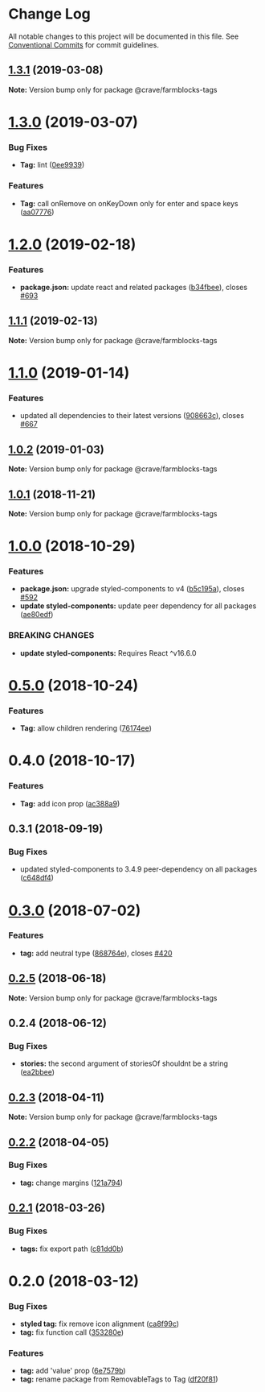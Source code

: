 # Change Log

All notable changes to this project will be documented in this file.
See [Conventional Commits](https://conventionalcommits.org) for commit guidelines.

## [1.3.1](https://github.com/CraveFood/farmblocks/compare/@crave/farmblocks-tags@1.3.0...@crave/farmblocks-tags@1.3.1) (2019-03-08)

**Note:** Version bump only for package @crave/farmblocks-tags





# [1.3.0](https://github.com/CraveFood/farmblocks/compare/@crave/farmblocks-tags@1.2.0...@crave/farmblocks-tags@1.3.0) (2019-03-07)


### Bug Fixes

* **Tag:** lint ([0ee9939](https://github.com/CraveFood/farmblocks/commit/0ee9939))


### Features

* **Tag:** call onRemove on onKeyDown only for enter and space keys ([aa07776](https://github.com/CraveFood/farmblocks/commit/aa07776))





# [1.2.0](https://github.com/CraveFood/farmblocks/compare/@crave/farmblocks-tags@1.1.1...@crave/farmblocks-tags@1.2.0) (2019-02-18)


### Features

* **package.json:** update react and related packages ([b34fbee](https://github.com/CraveFood/farmblocks/commit/b34fbee)), closes [#693](https://github.com/CraveFood/farmblocks/issues/693)





## [1.1.1](https://github.com/CraveFood/farmblocks/compare/@crave/farmblocks-tags@1.1.0...@crave/farmblocks-tags@1.1.1) (2019-02-13)

**Note:** Version bump only for package @crave/farmblocks-tags





# [1.1.0](https://github.com/CraveFood/farmblocks/compare/@crave/farmblocks-tags@1.0.2...@crave/farmblocks-tags@1.1.0) (2019-01-14)


### Features

* updated all dependencies to their latest versions ([908663c](https://github.com/CraveFood/farmblocks/commit/908663c)), closes [#667](https://github.com/CraveFood/farmblocks/issues/667)





<a name="1.0.2"></a>
## [1.0.2](https://github.com/CraveFood/farmblocks/compare/@crave/farmblocks-tags@1.0.1...@crave/farmblocks-tags@1.0.2) (2019-01-03)




**Note:** Version bump only for package @crave/farmblocks-tags

<a name="1.0.1"></a>
## [1.0.1](https://github.com/CraveFood/farmblocks/compare/@crave/farmblocks-tags@1.0.0...@crave/farmblocks-tags@1.0.1) (2018-11-21)




**Note:** Version bump only for package @crave/farmblocks-tags

<a name="1.0.0"></a>
# [1.0.0](https://github.com/CraveFood/farmblocks/compare/@crave/farmblocks-tags@0.5.0...@crave/farmblocks-tags@1.0.0) (2018-10-29)


### Features

* **package.json:** upgrade styled-components to v4 ([b5c195a](https://github.com/CraveFood/farmblocks/commit/b5c195a)), closes [#592](https://github.com/CraveFood/farmblocks/issues/592)
* **update styled-components:** update peer dependency for all packages ([ae80edf](https://github.com/CraveFood/farmblocks/commit/ae80edf))


### BREAKING CHANGES

* **update styled-components:** Requires React ^v16.6.0




<a name="0.5.0"></a>
# [0.5.0](https://github.com/CraveFood/farmblocks/compare/@crave/farmblocks-tags@0.4.0...@crave/farmblocks-tags@0.5.0) (2018-10-24)


### Features

* **Tag:** allow children rendering ([76174ee](https://github.com/CraveFood/farmblocks/commit/76174ee))




<a name="0.4.0"></a>
# 0.4.0 (2018-10-17)


### Features

* **Tag:** add icon prop ([ac388a9](https://github.com/CraveFood/farmblocks/commit/ac388a9))




<a name="0.3.1"></a>
## 0.3.1 (2018-09-19)


### Bug Fixes

* updated styled-components to 3.4.9 peer-dependency on all packages ([c648df4](https://github.com/CraveFood/farmblocks/commit/c648df4))




<a name="0.3.0"></a>
# [0.3.0](https://github.com/CraveFood/farmblocks/compare/@crave/farmblocks-tags@0.2.5...@crave/farmblocks-tags@0.3.0) (2018-07-02)


### Features

* **tag:** add neutral type ([868764e](https://github.com/CraveFood/farmblocks/commit/868764e)), closes [#420](https://github.com/CraveFood/farmblocks/issues/420)




<a name="0.2.5"></a>
## [0.2.5](https://github.com/CraveFood/farmblocks/compare/@crave/farmblocks-tags@0.2.4...@crave/farmblocks-tags@0.2.5) (2018-06-18)




**Note:** Version bump only for package @crave/farmblocks-tags

<a name="0.2.4"></a>
## 0.2.4 (2018-06-12)


### Bug Fixes

* **stories:** the second argument of storiesOf shouldnt be a string ([ea2bbee](https://github.com/CraveFood/farmblocks/commit/ea2bbee))




<a name="0.2.3"></a>
## [0.2.3](https://github.com/CraveFood/farmblocks/compare/@crave/farmblocks-tags@0.2.2...@crave/farmblocks-tags@0.2.3) (2018-04-11)




**Note:** Version bump only for package @crave/farmblocks-tags

<a name="0.2.2"></a>
## [0.2.2](https://github.com/CraveFood/farmblocks/compare/@crave/farmblocks-tags@0.2.1...@crave/farmblocks-tags@0.2.2) (2018-04-05)


### Bug Fixes

* **tag:** change margins ([121a794](https://github.com/CraveFood/farmblocks/commit/121a794))




<a name="0.2.1"></a>
## [0.2.1](https://github.com/CraveFood/farmblocks/compare/@crave/farmblocks-tags@0.2.0...@crave/farmblocks-tags@0.2.1) (2018-03-26)


### Bug Fixes

* **tags:** fix export path ([c81dd0b](https://github.com/CraveFood/farmblocks/commit/c81dd0b))




<a name="0.2.0"></a>
# 0.2.0 (2018-03-12)


### Bug Fixes

* **styled tag:** fix remove icon alignment ([ca8f99c](https://github.com/CraveFood/farmblocks/commit/ca8f99c))
* **tag:** fix function call ([353280e](https://github.com/CraveFood/farmblocks/commit/353280e))


### Features

* **tag:** add 'value' prop ([6e7579b](https://github.com/CraveFood/farmblocks/commit/6e7579b))
* **tag:** rename package from RemovableTags to Tag ([df20f81](https://github.com/CraveFood/farmblocks/commit/df20f81))
